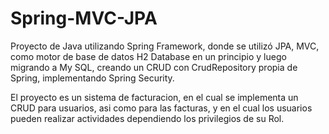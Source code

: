 # Spring-MVC-JPA
Proyecto de Java utilizando Spring Framework, donde se utilizó JPA, MVC, como motor de base de datos H2 Database en un principio y luego migrando a My SQL, creando un CRUD  con CrudRepository propia de Spring, implementando Spring Security.

El proyecto es un sistema de facturacion, en el cual se implementa un CRUD para usuarios, asi como para las facturas, y en el cual los usuarios pueden realizar actividades dependiendo los privilegios de su Rol.
